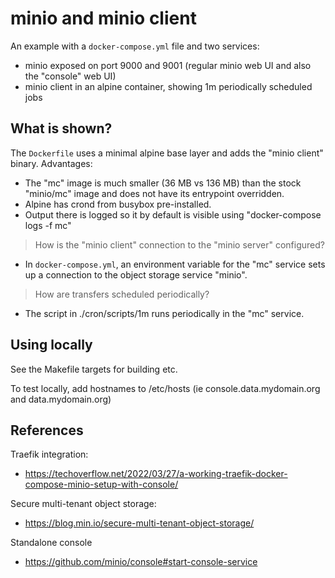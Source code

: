 # minio and minio client

An example with a `docker-compose.yml` file and two services:

- minio exposed on port 9000 and 9001 (regular minio web UI and also the "console" web UI)
- minio client in an alpine container, showing 1m periodically scheduled jobs

## What is shown?

The `Dockerfile` uses a minimal alpine base layer and adds the "minio client" binary. Advantages:

- The "mc" image is much smaller (36 MB vs 136 MB) than the stock "minio/mc" image and does not have its entrypoint overridden. 
- Alpine has crond from busybox pre-installed. 
- Output there is logged so it by default is visible using "docker-compose logs -f mc"

> How is the "minio client" connection to the "minio server" configured?

- In `docker-compose.yml`, an environment variable for the "mc" service sets up a connection to the object storage service "minio".

> How are transfers scheduled periodically?

- The script in ./cron/scripts/1m runs periodically in the "mc" service.

## Using locally

See the Makefile targets for building etc.

To test locally, add hostnames to /etc/hosts (ie console.data.mydomain.org and data.mydomain.org)

## References

Traefik integration:

- https://techoverflow.net/2022/03/27/a-working-traefik-docker-compose-minio-setup-with-console/

Secure multi-tenant object storage:

- https://blog.min.io/secure-multi-tenant-object-storage/

Standalone console

- https://github.com/minio/console#start-console-service

